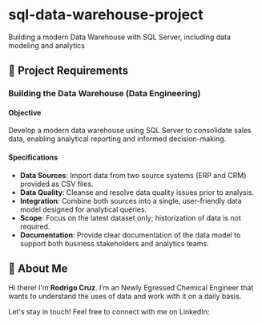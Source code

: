 # sql-data-warehouse-project
Building a modern Data Warehouse with SQL Server, including data modeling and analytics

## 🚀 Project Requirements

### Building the Data Warehouse (Data Engineering)

#### Objective
Develop a modern data warehouse using SQL Server to consolidate sales data, enabling analytical reporting and informed decision-making.

#### Specifications
- **Data Sources**: Import data from two source systems (ERP and CRM) provided as CSV files.
- **Data Quality**: Cleanse and resolve data quality issues prior to analysis.
- **Integration**: Combine both sources into a single, user-friendly data model designed for analytical queries.
- **Scope**: Focus on the latest dataset only; historization of data is not required.
- **Documentation**: Provide clear documentation of the data model to support both business stakeholders and analytics teams.

## 🌟 About Me

Hi there! I'm **Rodrigo Cruz**. I’m an Newly Egressed Chemical Engineer that wants to understand the uses of data and work with it on a daily basis. 

Let's stay in touch! Feel free to connect with me on LinkedIn:


